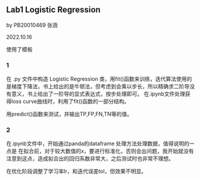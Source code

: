 ## Lab1 Logistic Regression

by PB20010469   张涵

2022.10.16

使用了模板

### 1 
在 .py 文件中构造 Logistic Regression 类，用fit()函数来训练，迭代算法使用的是梯度下降法，书上给出的是牛顿法，但考虑到会乘以步长，所以精确求二阶导没有意义，书上给出了一阶导的显式表达式，按步处理即可。
在.ipynb文件处理获得loss curve曲线时，利用了fit()函数的一部分结构。

用predict()函数来测试，并输出TP,FP,FN,TN等的值。
### 2 
在.ipynb文件中，开始通过panda的dataframe 处理方法处理数据，值得说明的一点是 在拟合前，对于较大数值的x，要进行标准化，否则会出问题，我开始就没有注意到这点，造成拟合出的回归系数非常大，之后测试时也非常不理想。

在优化阶段调整了学习率lr，和迭代误差tol，但效果不明显。
